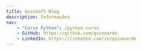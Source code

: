 ```yaml
---
title: GuioSoft Blog
description: Informações
nav:
    - "Curso Python": /python-curso
    - GitHub: https://github.com/guionardo
    - LinkedIn: https://linkedin.com/in/guionardo
---
```


